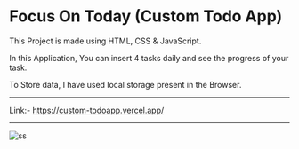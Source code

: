 # Focus On Today (Custom Todo App)

This Project is made using HTML, CSS & JavaScript.

In this Application, You can insert 4 tasks daily and see the progress of your task.

To Store data, I have used local storage present in the Browser.


---------------------------------------------------------------------------------------------------------------------------------------------------------------------------------------
Link:- https://custom-todoapp.vercel.app/

---------------------------------------------------------------------------------------------------------------------------------------------------------------------------------------
![ss](https://github.com/skykunnu/Focus-on-Today/assets/73191595/f7a145da-1d55-48fd-8704-add6cf0b4a54)
